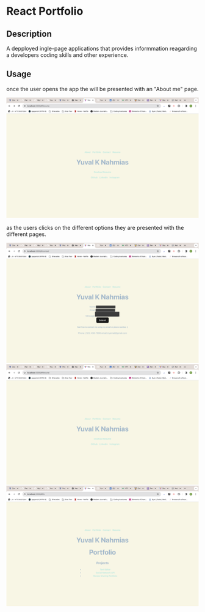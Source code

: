 # React Portfolio

## Description 
A depployed ingle-page applications that provides informmation reagarding a developers coding skills and other experience. 

## Usage
once the user opens the app the will be presented with an "About me" page. 

 ![alt text](/src/assets/readmeFiles/aboutme.png)

 as the users clicks on the different options they are presented with the different pages.

  ![alt text](/src/assets/readmeFiles/contact.png)
  ![alt text](/src/assets/readmeFiles/downloadResume.png)
    ![alt text](/src/assets/readmeFiles/portfolio.png)


